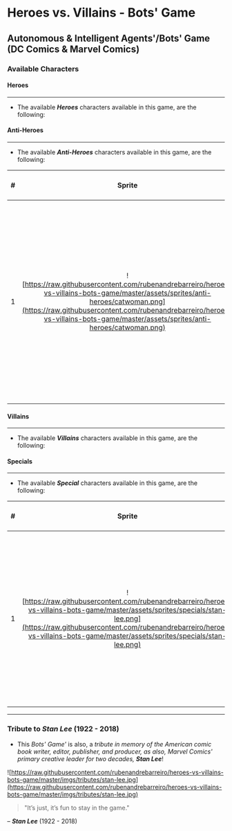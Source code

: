# Heroes vs. Villains - Bots' Game
## Autonomous & Intelligent Agents'/Bots' Game (DC Comics & Marvel Comics)

### Available Characters

#### Heroes

***

* The available **_Heroes_** characters available in this game, are the following:


#### Anti-Heroes

***

* The available **_Anti-Heroes_** characters available in this game, are the following:

| #  | Sprite  | Name      | Stamina [0-100] | Wisdom [0-100] | Strength [0-100]  | Velocity [0-100]   | Description |
|:--:|:-------:|:---------:|:-------:|:------------:|:-------:|:-------:|:-----------:|
| 1  | ![https://raw.githubusercontent.com/rubenandrebarreiro/heroes-vs-villains-bots-game/master/assets/sprites/anti-heroes/catwoman.png](https://raw.githubusercontent.com/rubenandrebarreiro/heroes-vs-villains-bots-game/master/assets/sprites/anti-heroes/catwoman.png)       | **_Catwoman_**  | **Lvl.:** ````40```` [![stamina](http://progressed.io/bar/40)](https://github.com/rubenandrebarreiro/heroes-vs-villains-bots-game/)       | **Lvl.:** ````70```` [![wisdom](http://progressed.io/bar/70)](https://github.com/rubenandrebarreiro/heroes-vs-villains-bots-game/)          | **Lvl.:** ````30```` [![strength](http://progressed.io/bar/30)](https://github.com/rubenandrebarreiro/heroes-vs-villains-bots-game/)     | **Lvl.:** ````40```` [![velocity](http://progressed.io/bar/40)](https://github.com/rubenandrebarreiro/heroes-vs-villains-bots-game/)      | ```` Gotham City burglar who typically wears a tight, one-piece outfit and uses a bullwhip for a weapon. She was originally characterized as a supervillain and adversary of Batman, but she has been featured in a series since the 1990s which portrays her as an antiheroine, often doing the wrong things for the right reasons! ```` |

#### Villains

***

* The available **_Villains_** characters available in this game, are the following:

#### Specials

***

* The available **_Special_** characters available in this game, are the following:

| #  | Sprite  | Name      | Stamina [0-100] | Wisdom [0-100] | Strength [0-100]   | Velocity [0-100]   | Description |
|:--:|:-------:|:---------:|:-------:|:------------:|:-------:|:-------:|:-----------:|
| 1  | ![https://raw.githubusercontent.com/rubenandrebarreiro/heroes-vs-villains-bots-game/master/assets/sprites/specials/stan-lee.png](https://raw.githubusercontent.com/rubenandrebarreiro/heroes-vs-villains-bots-game/master/assets/sprites/specials/stan-lee.png)       | **_Stan Lee_**  | N/A     | N/A          | N/A     | N/A      | ```` The Marvel Comics' primary creative leader. He's also known, in this game, as the "Creator". This special character have powers similar to a God and can end the game, at anytime, causing the redemption or destruction of the world! ```` |

***

### Tribute to _Stan Lee_ (1922 - 2018)

* This _Bots' Game'_ is also, a _tribute in memory of the American comic book writer, editor, publisher, and producer, as also, Marvel Comics' primary creative leader for two decades, **Stan Lee**_!

![https://raw.githubusercontent.com/rubenandrebarreiro/heroes-vs-villains-bots-game/master/imgs/tributes/stan-lee.jpg](https://raw.githubusercontent.com/rubenandrebarreiro/heroes-vs-villains-bots-game/master/imgs/tributes/stan-lee.jpg)

> "It’s just, it’s fun to stay in the game."

– **_Stan Lee_** (1922 - 2018)
